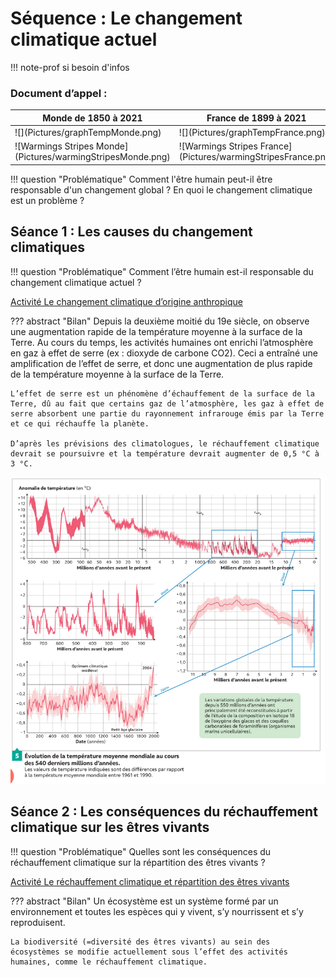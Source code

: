 # Séquence : Le changement climatique actuel

!!! note-prof
    si besoin d'infos




    
### Document d’appel :


<table markdown>
<thead>
<tr>
<th>Monde de 1850 à 2021
</th>
<th> France de 1899 à 2021
</th>
</tr>
</thead>
<tbody markdown>
<tr markdown>
<td markdown>![](Pictures/graphTempMonde.png)</td>
<td markdown>![](Pictures/graphTempFrance.png)</td>

</tr>
<tr markdown>
<td markdown>![Warmings Stripes Monde](Pictures/warmingStripesMonde.png)</td>
<td markdown>![Warmings Stripes France](Pictures/warmingStripesFrance.png)</td>

</tr>
</tbody>
</table>

!!! question "Problématique"
    Comment l'être humain peut-il être responsable d'un changement global ?
    En quoi le changement climatique est un problème ? 




## Séance 1 : Les causes du changement climatiques

!!! question "Problématique"
    Comment l’être humain est-il responsable du changement climatique actuel ?


[Activité Le changement climatique d’origine anthropique](../chgtClimHumain)




??? abstract "Bilan"
    Depuis la deuxième moitié du 19e siècle, on observe une augmentation rapide de la température moyenne à la surface de la Terre.
    Au cours du temps, les activités humaines ont enrichi l’atmosphère en gaz à effet de serre (ex : dioxyde de carbone CO2). Ceci a entraîné une amplification de l’effet de serre, et donc une augmentation de plus rapide de la température moyenne à la surface de la Terre.

    L’effet de serre est un phénomène d’échauffement de la surface de la Terre, dû au fait que certains gaz de l’atmosphère, les gaz à effet de serre absorbent une partie du rayonnement infrarouge émis par la Terre et ce qui réchauffe la planète.

    D’après les prévisions des climatologues, le réchauffement climatique devrait se poursuivre et la température devrait augmenter de 0,5 °C à 3 °C.

![](Pictures/graphTempGeol.png)




## Séance 2 : Les conséquences du réchauffement climatique sur les êtres vivants

!!! question "Problématique"
    Quelles sont les conséquences du réchauffement climatique sur la répartition des êtres vivants ?

[Activité Le réchauffement climatique et répartition des êtres vivants](../chgtClimRepartVivant)




??? abstract "Bilan"
    Un écosystème est un système formé par un environnement et toutes les espèces qui y vivent, s’y nourrissent et s’y reproduisent.

    La biodiversité (=diversité des êtres vivants) au sein des
    écosystèmes se modifie actuellement sous l’effet des activités humaines, comme le réchauffement climatique.


<div style="page-break-after: always;"></div>

